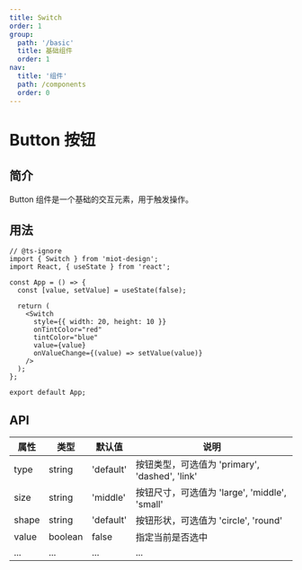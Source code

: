 ```yaml
---
title: Switch
order: 1
group:
  path: '/basic'
  title: 基础组件
  order: 1
nav:
  title: '组件'
  path: /components
  order: 0
---
```


# Button 按钮

## 简介

Button 组件是一个基础的交互元素，用于触发操作。

## 用法

```tsx
// @ts-ignore
import { Switch } from 'miot-design';
import React, { useState } from 'react';

const App = () => {
  const [value, setValue] = useState(false);

  return (
    <Switch
      style={{ width: 20, height: 10 }}
      onTintColor="red"
      tintColor="blue"
      value={value}
      onValueChange={(value) => setValue(value)}
    />
  );
};

export default App;
```

## API

| 属性  | 类型    | 默认值    | 说明                                           |
| ----- | ------- | --------- | ---------------------------------------------- |
| type  | string  | 'default' | 按钮类型，可选值为 'primary', 'dashed', 'link' |
| size  | string  | 'middle'  | 按钮尺寸，可选值为 'large', 'middle', 'small'  |
| shape | string  | 'default' | 按钮形状，可选值为 'circle', 'round'           |
| value | boolean | false     | 指定当前是否选中                               |
| ...   | ...     | ...       | ...                                            |
